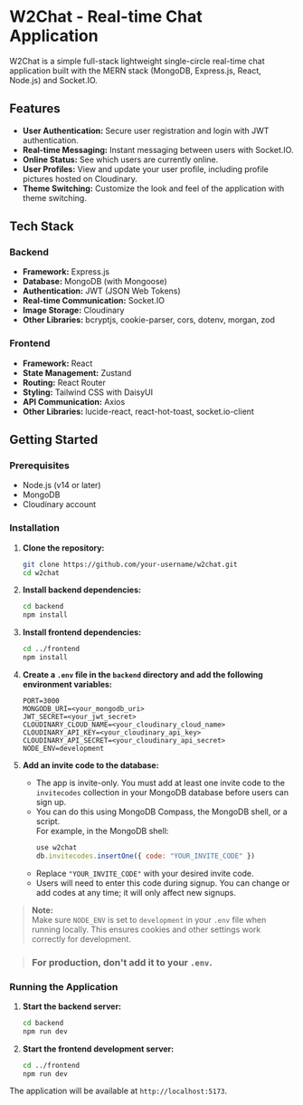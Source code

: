# W2Chat - Real-time Chat Application

W2Chat is a simple full-stack lightweight single-circle real-time chat application built with the MERN stack (MongoDB, Express.js, React, Node.js) and Socket.IO.

## Features

*   **User Authentication:** Secure user registration and login with JWT authentication.
*   **Real-time Messaging:** Instant messaging between users with Socket.IO.
*   **Online Status:** See which users are currently online.
*   **User Profiles:** View and update your user profile, including profile pictures hosted on Cloudinary.
*   **Theme Switching:** Customize the look and feel of the application with theme switching.

## Tech Stack

### Backend

*   **Framework:** Express.js
*   **Database:** MongoDB (with Mongoose)
*   **Authentication:** JWT (JSON Web Tokens)
*   **Real-time Communication:** Socket.IO
*   **Image Storage:** Cloudinary
*   **Other Libraries:** bcryptjs, cookie-parser, cors, dotenv, morgan, zod

### Frontend

*   **Framework:** React
*   **State Management:** Zustand
*   **Routing:** React Router
*   **Styling:** Tailwind CSS with DaisyUI
*   **API Communication:** Axios
*   **Other Libraries:** lucide-react, react-hot-toast, socket.io-client

## Getting Started

### Prerequisites

*   Node.js (v14 or later)
*   MongoDB
*   Cloudinary account

### Installation

1.  **Clone the repository:**

    ```bash
    git clone https://github.com/your-username/w2chat.git
    cd w2chat
    ```

2.  **Install backend dependencies:**

    ```bash
    cd backend
    npm install
    ```

3.  **Install frontend dependencies:**

    ```bash
    cd ../frontend
    npm install
    ```

4.  **Create a `.env` file in the `backend` directory and add the following environment variables:**

    ```
    PORT=3000
    MONGODB_URI=<your_mongodb_uri>
    JWT_SECRET=<your_jwt_secret>
    CLOUDINARY_CLOUD_NAME=<your_cloudinary_cloud_name>
    CLOUDINARY_API_KEY=<your_cloudinary_api_key>
    CLOUDINARY_API_SECRET=<your_cloudinary_api_secret>
    NODE_ENV=development
    ```

5.  **Add an invite code to the database:**

    - The app is invite-only. You must add at least one invite code to the `invitecodes` collection in your MongoDB database before users can sign up.
    - You can do this using MongoDB Compass, the MongoDB shell, or a script.  
      For example, in the MongoDB shell:
      ```js
      use w2chat
      db.invitecodes.insertOne({ code: "YOUR_INVITE_CODE" })
      ```
    - Replace `"YOUR_INVITE_CODE"` with your desired invite code.  
    - Users will need to enter this code during signup. You can change or add codes at any time; it will only affect new signups.

> **Note:**  
> Make sure `NODE_ENV` is set to `development` in your `.env` file when running locally. This ensures cookies and other settings work correctly for development. 

> ###  For production, don't add it to your `.env`.

### Running the Application

1.  **Start the backend server:**

    ```bash
    cd backend
    npm run dev
    ```

2.  **Start the frontend development server:**

    ```bash
    cd ../frontend
    npm run dev
    ```

The application will be available at `http://localhost:5173`.
